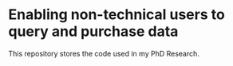 # Enabling non-technical users to query and purchase data

This repository stores the code used in my PhD Research.
